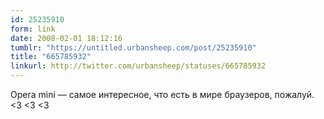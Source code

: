 ```yaml
---
id: 25235910
form: link
date: 2008-02-01 18:12:16
tumblr: "https://untitled.urbansheep.com/post/25235910"
title: "665785932"
linkurl: http://twitter.com/urbansheep/statuses/665785932
---
```

<p>Opera mini — самое интересное, что есть в мире браузеров, пожалуй. &lt;3 &lt;3 &lt;3</p>
